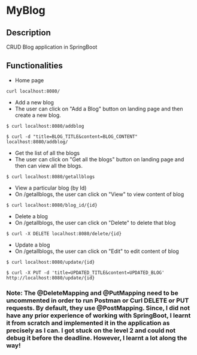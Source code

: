 # MyBlog

## Description
CRUD Blog application in SpringBoot

## Functionalities
 - Home page
  ```
  curl localhost:8080/
  ```
 - Add a new blog
  - The user can click on "Add a Blog" button on landing page and then create a new blog.
  ```
  $ curl localhost:8080/addblog
  ```
  ```
  $ curl -d "title=BLOG_TITLE&content=BLOG_CONTENT" localhost:8080/addblog/
  ```
 - Get the list of all the blogs
  - The user can click on "Get all the blogs" button on landing page and then can view all the blogs.
  ```
  $ curl localhost:8080/getallblogs
  ```
 - View a particular blog (by Id)
  - On /getallblogs, the user can click on "View" to view content of blog
  ```
  $ curl localhost:8080/blog_id/{id}
  ```
 - Delete a blog
  - On /getallblogs, the user can click on "Delete" to delete that blog
  ```
  $ curl -X DELETE localhost:8080/delete/{id}
  ```
 - Update a blog
  - On /getallblogs, the user can click on "Edit" to edit content of blog
  ```
  $ curl localhost:8080/update/{id}
  ```
  ```
  $ curl -X PUT -d 'title=UPDATED_TITLE&content=UPDATED_BLOG' http://localhost:8080/update/{id}
  ```

### Note: The @DeleteMapping and @PutMapping need to be uncommented in order to run Postman or Curl DELETE or PUT requests. By default, they use @PostMapping. Since, I did not have any prior experience of working with SpringBoot, I learnt it from scratch and implemented it in the application as precisely as I can. I got stuck on the level 2 and could not debug it before the deadline. However, I learnt a lot along the way!

